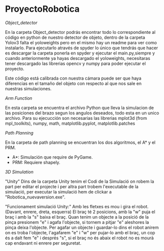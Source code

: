 # ProyectoRobotica


*Object_detector*

En la carpeta Object_detector podrás encontrar todo lo correspondiente al código en python de nuestro detector de objeto,
dentro de la carpeta Yolov3 falta el yoloweights pero en el mismo hay un readme para ver como instalarlo. 
Para ejecutarlo através de spyder lo único que tendrás que hacer es descargar la carpeta ponerla en spyder y ejecutar el
main.py,siempre y cuando anteriormente ya hayas descargado el yoloweights, necesitaras tener descargado las librerias opencv
y numpy para poder ejecutar el proyecto.

Este código está calibrada con nuestra cámara puede ser que haya diferencias en el tamaño del objeto con respecto al que nos
sale en nuestras simulaciones.

*Arm Function*

En esta carpeta se encuentra el archivo Python que lleva la simulacion de las posiciones del brazo segun los angulos deseados, todo esta en un unico archivo. 
Para su ejecucción son necesarias las librerias mplot3d (from mpl_toolkits), numpy, math, matplotlib.pyplot, matplotlib.patches

*Path Planning*

En la carpeta de path planning se encuentran los dos algoritmos, el A* y el PRM.

- A*: Simulación que require de PyGame.
- PRM: Requiere shapely.

*3D Simulation*

"Unity"
Dins de la carpeta Unity tenim el Codi de la Simulació on robem la part per editar el projecte i per altra part trobem l'executable de la simulació, per executar la simulació hem de clickar a "Robotica_nuevaversion.exe".

"Funcionament simulació Unity:"
Amb les fletxes es mou i gira el robot. (Davant, enrere, dreta, esquerra)
El braç té 2 posicions, amb la "w" puja el braç i amb la "s" baixa el braç.
Quan tenim un objecte a la posició de la pinça presionem "e" i agafa l'objecte, si tornem a pitjar "e" aleshores la pinça deixa l'objecte.
Per agafar un objecte i guardar-lo dins el robot anirem on es troba l'objecte, l'agafarem "e" i "w" per pujar-lo amb el braç, un cop és a dalt fem "e" i després "s", si el braç no és abaix el robot no es mourà cap endavant ni enrere per seguretat.
